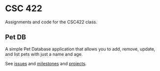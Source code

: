 # CSC 422

Assignments and code for the CSC422 class.

## Pet DB

A simple Pet Database application that allows you to add, remove, update, and list pets with just a name and age.

See [issues](https://github.com/zandgall/csc422/issues) and [milestones](https://github.com/zandgall/csc422/milestones) and [projects](https://github.com/zandgall/csc422/projects).
